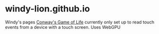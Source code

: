 # windy-lion.github.io
Windy's pages
[Conway's Game of Life](https://windy-lion.github.io/GameOfLife/)
currently only set up to read touch events from a device with a touch screen. 
Uses WebGPU